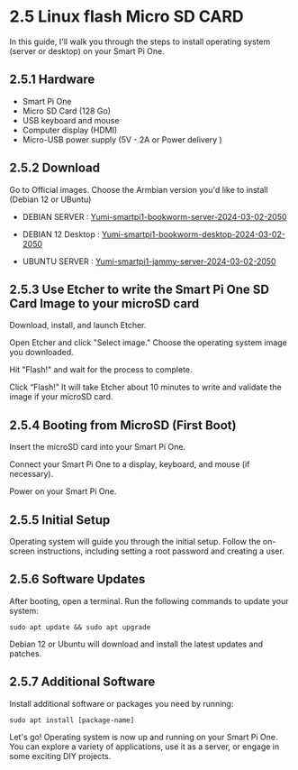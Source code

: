 # 2.5 Linux flash Micro SD CARD

In this guide, I'll walk you through the steps to install operating system (server or desktop) on your Smart Pi One.



## 2.5.1 Hardware

* Smart Pi One
* Micro SD Card (128 Go)
* USB keyboard and mouse
* Computer display (HDMI)
* Micro-USB power supply (5V - 2A  or Power delivery )

## 2.5.2 Download
Go to Official images. Choose the Armbian version you'd like to install (Debian 12 or UBuntu)


* DEBIAN SERVER : [Yumi-smartpi1-bookworm-server-2024-03-02-2050](https://www.dropbox.com/scl/fo/aalul2sy5xriflqh0v038/h/SMART%20PI%20ONE/DEBIAN%2012/Yumi-smartpi1-bookworm-server-2024-03-02-2050.img.xz.zip?rlkey=x6zccvwdrtmwndpmnx9447bpg&dl=0)
* DEBIAN 12 Desktop : [Yumi-smartpi1-bookworm-desktop-2024-03-02-2050](https://www.dropbox.com/scl/fo/aalul2sy5xriflqh0v038/h/SMART%20PI%20ONE/DEBIAN%2012/Yumi-smartpi1-bookworm-desktop-2024-03-02-2050.img.xz.zip?rlkey=x6zccvwdrtmwndpmnx9447bpg&dl=0)

* UBUNTU SERVER : [Yumi-smartpi1-jammy-server-2024-03-02-2050](https://www.dropbox.com/scl/fo/aalul2sy5xriflqh0v038/h/SMART%20PI%20ONE/UBUNTU/Yumi-smartpi1-jammy-server-2024-03-02-2050.img.xz.zip?rlkey=x6zccvwdrtmwndpmnx9447bpg&dl=0)

## 2.5.3 Use Etcher to write the Smart Pi One SD Card Image to your microSD card

Download, install, and launch Etcher.

Open Etcher and click "Select image." Choose the operating system image you downloaded.

Hit "Flash!" and wait for the process to complete.

Click “Flash!” It will take Etcher about 10 minutes to write and validate the image if your microSD card.


## 2.5.4 Booting from MicroSD (First Boot)

Insert the microSD card into your Smart Pi One.

Connect your Smart Pi One to a display, keyboard, and mouse (if necessary).

Power on your Smart Pi One.

## 2.5.5 Initial Setup

Operating system  will guide you through the initial setup. Follow the on-screen instructions, including setting a root password and creating a user.

## 2.5.6 Software Updates

After booting, open a terminal. Run the following commands to update your system:

`sudo apt update && sudo apt upgrade`

Debian 12 or Ubuntu will download and install the latest updates and patches.

## 2.5.7 Additional Software

Install additional software or packages you need by running:

`sudo apt install [package-name]`

Let's go! Operating  system is now up and running on your Smart Pi One. You can explore a variety of applications, use it as a server, or engage in some exciting DIY projects.


